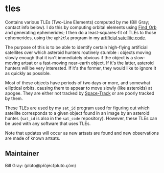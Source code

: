 # tles
Contains various TLEs (Two-Line Elements) computed by me (Bill Gray;  contact info
below).  I do this by computing orbital elements using
[Find_Orb](http://www.projectpluto.com/find_orb.htm) and generating
ephemerides;  I then do a least-squares-fit of TLEs to those ephemerides,  using the
`eph2tle` program in my [artificial satellite code]( https://github.com/Bill-Gray/sat_code).

The purpose of this is to be able to identify certain high-flying artificial satellites
over which asteroid hunters routinely stumble : objects moving slowly enough that it
isn't immediately obvious if the object is a slow-moving artsat or a fast-moving
near-earth object.  If it's the latter,  asteroid hunters will be very interested.
If it's the former,  they would like to ignore it as quickly as possible.

Most of these objects have periods of two days or more,  and somewhat elliptical
orbits,  causing them to appear to move slowly (like asteroids) at apogee.  They are
either not tracked by [Space-Track](https://www.space-track.org) or are poorly tracked by them.

These TLEs are used by my `sat_id` program used for figuring out which satellite
corresponds to a given object found in an image by an asteroid hunter. (`sat_id` is
also in the `sat_code` repository).  However,  these TLEs can be used with any
software that uses TLEs.

Note that updates will occur as new artsats are found and new observations are made
of known artsats.

Maintainer
----------
Bill Gray:
(p&#x202e;&ocirc;&#xe7;.&ouml;tulp&#x165;c&eacute;j&ocirc;&#x159;p&#x40;ot&uacute;l&#x202c;m)
